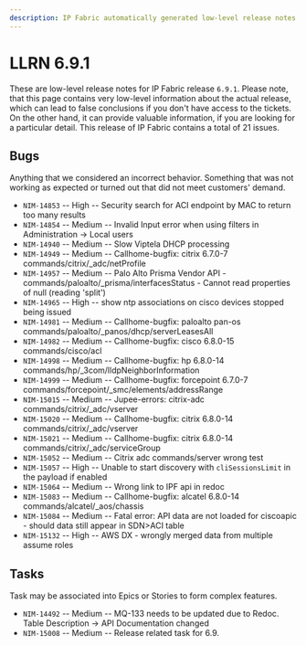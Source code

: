 ```yaml
---
description: IP Fabric automatically generated low-level release notes for version 6.9.1.
---
```


# LLRN 6.9.1

These are low-level release notes for IP Fabric release `6.9.1`. Please note, that this page contains very low-level information about the actual release, which can lead to false conclusions if you don't have access to the tickets. On the other hand, it can provide valuable information, if you are looking for a particular detail. This release of IP Fabric contains a total of 21 issues.

## Bugs

Anything that we considered an incorrect behavior. Something that was not working as expected or turned out that did not meet customers' demand.

- `NIM-14853` -- High -- Security search for ACI endpoint by MAC to return too many results
- `NIM-14854` -- Medium -- Invalid Input error when using filters in Administration -> Local users
- `NIM-14940` -- Medium -- Slow Viptela DHCP processing
- `NIM-14949` -- Medium -- Callhome-bugfix: citrix 6.7.0-7 commands/citrix/_adc/netProfile
- `NIM-14957` -- Medium -- Palo Alto Prisma Vendor API - commands/paloalto/_prisma/interfacesStatus - Cannot read properties of null (reading 'split')
- `NIM-14965` -- High -- show ntp associations on cisco devices stopped being issued
- `NIM-14981` -- Medium -- Callhome-bugfix: paloalto pan-os commands/paloalto/_panos/dhcp/serverLeasesAll
- `NIM-14982` -- Medium -- Callhome-bugfix: cisco 6.8.0-15 commands/cisco/acl
- `NIM-14998` -- Medium -- Callhome-bugfix: hp 6.8.0-14 commands/hp/_3com/lldpNeighborInformation
- `NIM-14999` -- Medium -- Callhome-bugfix: forcepoint 6.7.0-7 commands/forcepoint/_smc/elements/addressRange
- `NIM-15015` -- Medium -- Jupee-errors: citrix-adc commands/citrix/_adc/vserver
- `NIM-15020` -- Medium -- Callhome-bugfix: citrix 6.8.0-14 commands/citrix/_adc/vserver
- `NIM-15021` -- Medium -- Callhome-bugfix: citrix 6.8.0-14 commands/citrix/_adc/serviceGroup
- `NIM-15052` -- Medium -- Citrix adc commands/server wrong test
- `NIM-15057` -- High -- Unable to start discovery with `cliSessionsLimit` in the payload if enabled
- `NIM-15064` -- Medium -- Wrong link to IPF api in redoc
- `NIM-15083` -- Medium -- Callhome-bugfix: alcatel 6.8.0-14 commands/alcatel/_aos/chassis
- `NIM-15084` -- Medium -- Fatal error: API data are not loaded for ciscoapic - should data still appear in SDN>ACI table
- `NIM-15132` -- High -- AWS DX - wrongly merged data from multiple assume roles

## Tasks

Task may be associated into Epics or Stories to form complex features.

- `NIM-14492` -- Medium -- MQ-133 needs to be updated due to Redoc. Table Description -> API Documentation changed
- `NIM-15008` -- Medium -- Release related task for 6.9.
